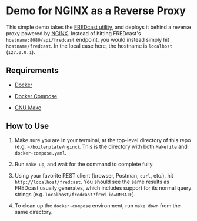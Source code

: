 Demo for NGINX as a Reverse Proxy
=================================

This simple demo takes the [FREDcast
utility](https://www.github.com/ryapric/fredcast), and deploys it behind a
reverse proxy powered by [NGINX](https://www.nginx.com). Instead of hitting
FREDcast's `hostname:8080/api/fredcast` endpoint, you would instead simply hit
`hostname/fredcast`. In the local case here, the hostname is `localhost`
(`127.0.0.1`).

Requirements
------------

- [Docker]()

- [Docker Compose]()

- [GNU Make]()

How to Use
----------

1. Make sure you are in your terminal, at the top-level directory of this repo
   (e.g. `~/boilerplate/nginx`). This is the directory with both `Makefile` and
   `docker-compose.yaml`.

1. Run `make up`, and wait for the command to complete fully.

1. Using your favorite REST client (browser, Postman, `curl`, etc.), hit
   `http://localhost/fredcast`. You should see the same results as FREDcast
   usually generates, which includes support for its normal query strings (e.g.
   `localhost/fredcast?fred_id=UNRATE`).

1. To clean up the `docker-compose` environment, run `make down` from the same
   directory.
